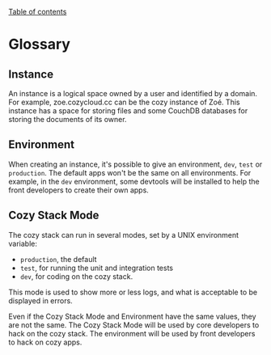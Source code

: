 [Table of contents](./README.md#table-of-contents)

Glossary
========

## Instance

An instance is a logical space owned by a user and identified by a domain. For
example, zoe.cozycloud.cc can be the cozy instance of Zoé. This instance has a
space for storing files and some CouchDB databases for storing the documents
of its owner.

## Environment

When creating an instance, it's possible to give an environment, `dev`, `test`
or `production`. The default apps won't be the same on all environments. For
example, in the `dev` environment, some devtools will be installed to help the
front developers to create their own apps.

## Cozy Stack Mode

The cozy stack can run in several modes, set by a UNIX environment variable:

- `production`, the default
- `test`, for running the unit and integration tests
- `dev`, for coding on the cozy stack.

This mode is used to show more or less logs, and what is acceptable to be
displayed in errors.

Even if the Cozy Stack Mode and Environment have the same values, they are not
the same. The Cozy Stack Mode will be used by core developers to hack on the
cozy stack. The environment will be used by front developers to hack on cozy
apps.

